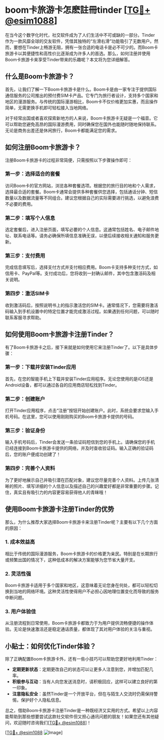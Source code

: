 # boom卡旅游卡怎麽註冊tinder [[TG💪+ @esim1088](https://t.me/s/esim1088)]

在当今这个数字化时代，社交软件成为了人们生活中不可或缺的一部分。Tinder作为一款风靡全球的交友软件，凭借其独特的“左滑右滑”功能吸引了无数用户。然而，要想在Tinder上畅游无阻，拥有一张合适的电话卡是必不可少的。而Boom卡旅游卡以其便捷性和高性价比逐渐成为许多人的首选。那么，如何注册并使用Boom卡旅游卡来享受Tinder带来的乐趣呢？本文将为您详细解答。

## 什么是Boom卡旅游卡？

首先，让我们了解一下Boom卡旅游卡是什么。Boom卡是由一家专注于提供国际通信服务的公司推出的预付费SIM卡产品。它专门为旅行者设计，支持多个国家和地区的漫游服务。与传统的国际漫游相比，Boom卡不仅价格更加实惠，而且操作简单，无需更换手机即可轻松接入当地网络。

对于经常出国或者喜欢探索新地方的人来说，Boom卡旅游卡无疑是一个福音。它可以帮助您避免高昂的国际漫游费用，同时确保您在国外也能随时随地保持联系。无论是商务出差还是休闲旅行，Boom卡都能满足您的需求。

## 如何注册Boom卡旅游卡？

注册Boom卡旅游卡的过程非常简便，只需按照以下步骤操作即可：

### 第一步：选择适合的套餐

访问Boom卡的官方网站，浏览各种套餐选项。根据您的旅行目的地和个人需求，选择最合适的套餐。Boom卡通常会提供多种套餐供您选择，包括通话分钟、短信数量以及数据流量等不同组合。建议您根据自己的实际需要进行挑选，以避免浪费不必要的费用。

### 第二步：填写个人信息

选定套餐后，进入注册页面，填写必要的个人信息。这通常包括姓名、电子邮件地址、联系电话等。请务必确保所填信息准确无误，以便后续接收相关通知和服务更新。

### 第三步：支付费用

完成信息填写后，选择支付方式并支付相应费用。Boom卡支持多种支付方式，如信用卡、PayPal等。支付成功后，您将收到一封确认邮件，其中包含激活码及相关说明。

### 第四步：激活SIM卡

收到激活码后，按照说明书上的指示激活您的SIM卡。通常情况下，您需要将激活码输入到手机设置中的特定位置才能完成激活过程。如果遇到任何问题，可以随时联系客服寻求帮助。

## 如何使用Boom卡旅游卡注册Tinder？

有了Boom卡旅游卡之后，接下来就是如何使用它来注册Tinder了。以下是具体步骤：

### 第一步：下载并安装Tinder应用

首先，在您的智能手机上下载并安装Tinder应用程序。无论您使用的是iOS还是Android设备，都可以通过各自的应用商店轻松找到Tinder。

### 第二步：创建账户

打开Tinder应用程序，点击“注册”按钮开始创建账户。此时，系统会要求您输入手机号码。在这里，您可以使用刚刚购买的Boom卡旅游卡提供的号码。

### 第三步：验证身份

输入手机号码后，Tinder会发送一条验证码短信到您的手机上。请确保您的手机已经连接到Boom卡旅游卡提供的网络，并及时查收验证码。输入正确的验证码后，您的账户便成功创建了！

### 第四步：完善个人资料

为了更好地展示自己并吸引潜在匹配对象，建议您尽量完善个人资料。上传几张清晰的照片、填写详细的个人信息以及描述自己的兴趣爱好都是非常重要的步骤。记住，真实且有吸引力的内容更容易获得他人的青睐哦！

## 使用Boom卡旅游卡注册Tinder的优势

那么，为什么推荐大家选择Boom卡旅游卡来注册Tinder呢？主要有以下几个方面的原因：

### 1. 成本效益高

相比于传统的国际漫游服务，Boom卡旅游卡的价格更为亲民。特别是在长期旅行或频繁出国的情况下，这种低成本的解决方案能够为您节省大量开支。

### 2. 灵活性强

Boom卡旅游卡适用于多个国家和地区，这意味着无论您身在何处，都可以轻松切换到当地的网络环境。这种灵活性使得用户不必担心因地理位置变化而导致的服务中断问题。

### 3. 用户体验佳

从注册流程到日常使用，Boom卡旅游卡都致力于为用户提供流畅便捷的操作体验。无论是快速激活还是稳定通话质量，都体现了其对用户体验的关注与重视。

## 小贴士：如何优化Tinder体验？

除了正确配置Boom卡旅游卡外，还有一些小技巧可以帮助您更好地利用Tinder：

- **定期更新状态**：定期更改自己的状态可以让更多人注意到您，并增加匹配几率。
- **积极参与互动**：当有人向您发送消息时，请积极回应，这样可以建立良好的第一印象。
- **注意隐私安全**：虽然Tinder是一个开放平台，但在与陌生人交流时仍需保持警惕，保护好个人隐私信息。

总之，借助Boom卡旅游卡注册Tinder是一种既经济又实用的方式。希望以上内容能帮助到那些想要尝试这款社交软件但又担心通讯问题的朋友！如果您还有其他疑问，欢迎随时咨询我们[[TG💪+ @esim1088](https://t.me/s/esim1088)]！

[[TG💪+ @esim1088](https://t.me/s/esim1088) ![Image](https://i.postimg.cc/4NQfJmqS/Snipaste-2025-05-13-00-14-12.png)]